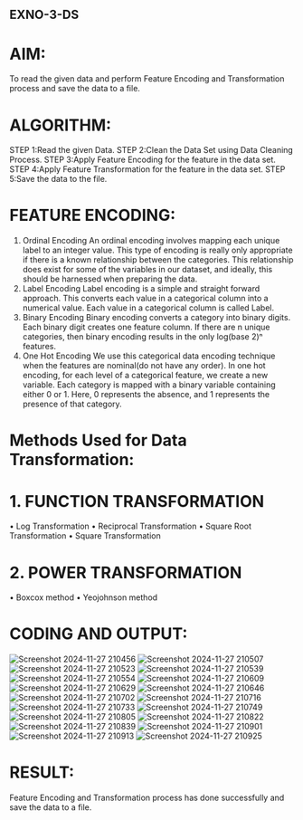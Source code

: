 ## EXNO-3-DS

# AIM:
To read the given data and perform Feature Encoding and Transformation process and save the data to a file.

# ALGORITHM:
STEP 1:Read the given Data.
STEP 2:Clean the Data Set using Data Cleaning Process.
STEP 3:Apply Feature Encoding for the feature in the data set.
STEP 4:Apply Feature Transformation for the feature in the data set.
STEP 5:Save the data to the file.

# FEATURE ENCODING:
1. Ordinal Encoding
An ordinal encoding involves mapping each unique label to an integer value. This type of encoding is really only appropriate if there is a known relationship between the categories. This relationship does exist for some of the variables in our dataset, and ideally, this should be harnessed when preparing the data.
2. Label Encoding
Label encoding is a simple and straight forward approach. This converts each value in a categorical column into a numerical value. Each value in a categorical column is called Label.
3. Binary Encoding
Binary encoding converts a category into binary digits. Each binary digit creates one feature column. If there are n unique categories, then binary encoding results in the only log(base 2)ⁿ features.
4. One Hot Encoding
We use this categorical data encoding technique when the features are nominal(do not have any order). In one hot encoding, for each level of a categorical feature, we create a new variable. Each category is mapped with a binary variable containing either 0 or 1. Here, 0 represents the absence, and 1 represents the presence of that category.

# Methods Used for Data Transformation:
  # 1. FUNCTION TRANSFORMATION
• Log Transformation
• Reciprocal Transformation
• Square Root Transformation
• Square Transformation
  # 2. POWER TRANSFORMATION
• Boxcox method
• Yeojohnson method

# CODING AND OUTPUT:
![Screenshot 2024-11-27 210456](https://github.com/user-attachments/assets/68fb6dfc-f8af-40d1-90a8-eca85d342cad)
![Screenshot 2024-11-27 210507](https://github.com/user-attachments/assets/5356c1b1-4907-4901-af21-0b4aa955b582)
![Screenshot 2024-11-27 210523](https://github.com/user-attachments/assets/05050ee0-eebb-41bb-82f1-253a10703565)
![Screenshot 2024-11-27 210539](https://github.com/user-attachments/assets/6b5acebc-5428-4b92-8163-7ebcc1c40d0a)
![Screenshot 2024-11-27 210554](https://github.com/user-attachments/assets/9e25a516-cc48-4b42-b6a6-3c1978c11b93)
![Screenshot 2024-11-27 210609](https://github.com/user-attachments/assets/5798c050-b312-47cc-994e-75e1b7e00528)
![Screenshot 2024-11-27 210629](https://github.com/user-attachments/assets/fcdbaec7-fd63-405f-86b0-da24682fbb82)
![Screenshot 2024-11-27 210646](https://github.com/user-attachments/assets/79fad7dd-0f6b-4961-9662-9b76cdacbb10)
![Screenshot 2024-11-27 210702](https://github.com/user-attachments/assets/be227d45-5aa9-43bc-a3c2-ff612015eda3)
![Screenshot 2024-11-27 210716](https://github.com/user-attachments/assets/b658354b-5b66-4b30-bfbf-06c5c8db35c6)
![Screenshot 2024-11-27 210733](https://github.com/user-attachments/assets/edb53aa7-e9b8-4b32-beda-cff41241af9e)
![Screenshot 2024-11-27 210749](https://github.com/user-attachments/assets/ad9e7991-54e6-42f3-9faf-b6d24d6587bd)
![Screenshot 2024-11-27 210805](https://github.com/user-attachments/assets/141f2fd7-eff3-42e5-83d3-19dd6cb1a29a)
![Screenshot 2024-11-27 210822](https://github.com/user-attachments/assets/00714145-2c3c-4135-bece-466e1849ded3)
![Screenshot 2024-11-27 210839](https://github.com/user-attachments/assets/9960e312-bd37-442a-beeb-f226e8648cff)
![Screenshot 2024-11-27 210901](https://github.com/user-attachments/assets/e4fc84af-6fac-4d84-b9f6-2e21ed7723ab)
![Screenshot 2024-11-27 210913](https://github.com/user-attachments/assets/6f412202-b072-43a9-b261-d7cf6ecd7b11)
![Screenshot 2024-11-27 210925](https://github.com/user-attachments/assets/9706b71e-7952-48b3-b887-2c3689d19f92)
# RESULT:
Feature Encoding and Transformation process has done successfully and save the data to a file.

       
